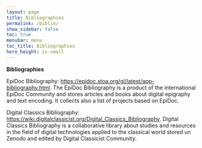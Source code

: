 ```yaml
---
layout: page
title: Bibliographies
permalink: /biblio/
show_sidebar: false
toc: true
menubar: menu
toc_title: Bibliographies
hero_height: is-small
---
```


**Bibliographies**

EpiDoc Bibliography: [<u>https://epidoc.stoa.org/gl/latest/app-bibliography.html</u>](https://epidoc.stoa.org/gl/latest/app-bibliography.html). The EpiDoc Bibliography is a product of the international EpiDoc Community and stores articles and books about digital epigraphy and text encoding. It collects also a list of projects based on EpiDoc.

Digital Classics Bibliography: [<u>https://wiki.digitalclassicist.org/Digital_Classics_Bibliography</u>](https://wiki.digitalclassicist.org/Digital_Classics_Bibliography). Digital Classics Bibliography is a collaborative library about studies and resources in the field of digital technologies applied to the classical world stored un Zenodo and edited by Digital Classicist Community.

